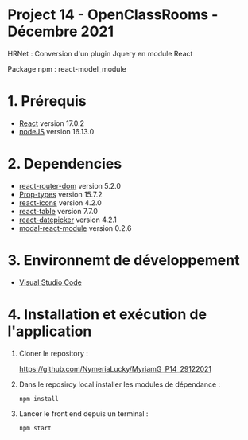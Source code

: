 # Project 14 - OpenClassRooms - Décembre 2021

HRNet : Conversion d'un plugin Jquery en module React

Package npm : react-model_module

# 1. Prérequis

* [React](https://reactjs.org/) version 17.0.2
* [nodeJS](https://nodejs.org/en/) version 16.13.0

# 2. Dependencies

* [react-router-dom](https://reactrouter.com/web/guides/quick-start) version 5.2.0
* [Prop-types](https://www.npmjs.com/package/prop-types) version 15.7.2
* [react-icons](https://react-icons.github.io/react-icons/) version 4.2.0
* [react-table](https://react-table.tanstack.com/) version 7.7.0
* [react-datepicker](https://reactdatepicker.com/) version 4.2.1
* [modal-react-module](https://www.npmjs.com/package/modal-react-module) version 0.2.6

# 3. Environnemt de développement

* [Visual Studio Code](https://code.visualstudio.com/) 

# 4. Installation et exécution de l'application

1. Cloner le repository :

   https://github.com/NymeriaLucky/MyriamG_P14_29122021

2. Dans le reposiroy local installer les modules de dépendance :

    ```
    npm install    
    ```


3. Lancer le front end depuis un terminal :

    ```
    npm start
    ```
